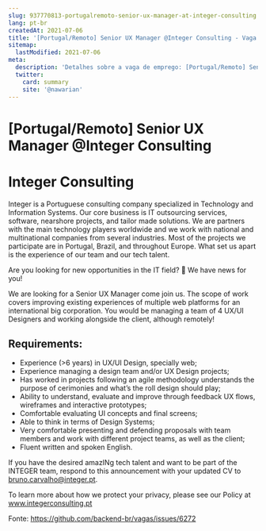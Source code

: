 ```yaml
---
slug: 937770813-portugalremoto-senior-ux-manager-at-integer-consulting
lang: pt-br
createdAt: 2021-07-06
title: '[Portugal/Remoto] Senior UX Manager @Integer Consulting - Vaga de Emprego'
sitemap:
  lastModified: 2021-07-06
meta:
  description: 'Detalhes sobre a vaga de emprego: [Portugal/Remoto] Senior UX Manager @Integer Consulting'
  twitter:
    card: summary
    site: '@nawarian'
---
```


# [Portugal/Remoto] Senior UX Manager @Integer Consulting

# Integer Consulting

Integer is a Portuguese consulting company specialized in Technology and Information Systems. Our core business is IT outsourcing services, software, nearshore projects, and tailor made solutions. We are partners with the main technology players worldwide and we work with national and multinational companies from several industries. Most of the projects we participate are in Portugal, Brazil, and throughout Europe. What set us apart is the experience of our team and our tech talent.

Are you looking for new opportunities in the IT field? 👀 We have news for you!

We are looking for a Senior UX Manager come join us. The scope of work covers improving existing experiences of multiple web platforms for an international big corporation. You would be managing a team of 4 UX/UI Designers and working alongside the client, although remotely!

## Requirements:

- Experience (>6 years) in UX/UI Design, specially web;
- Experience managing a design team and/or UX Design projects;
- Has worked in projects following an agile methodology understands the purpose of cerimonies and what’s the roll design should play;
- Ability to understand, evaluate and improve through feedback UX flows, wireframes and interactive prototypes;
- Comfortable evaluating UI concepts and final screens;
- Able to think in terms of Design Systems;
- Very comfortable presenting and defending proposals with team members and work with different project teams, as well as the client;
- Fluent written and spoken English.

If you have the desired amazINg tech talent and want to be part of the INTEGER team, respond to this announcement with your updated CV to bruno.carvalho@integer.pt.

To learn more about how we protect your privacy, please see our Policy at www.integerconsulting.pt

Fonte: https://github.com/backend-br/vagas/issues/6272